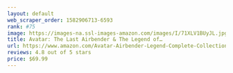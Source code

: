 ```yaml
---
layout: default 
﻿web_scraper_order: 1582906713-6593
rank: #75
image: https://images-na.ssl-images-amazon.com/images/I/71XLV1BUyJL.jpg
title: Avatar: The Last Airbender & The Legend of…
url: https://www.amazon.com/Avatar-Airbender-Legend-Complete-Collection/dp/B07J4MV6GC/ref=zg_mw_movies-tv_75?_encoding=UTF8&psc=1&refRID=46H18T9MD3CR2HGGW70G
reviews: 4.8 out of 5 stars
price: $69.99 
---
```

